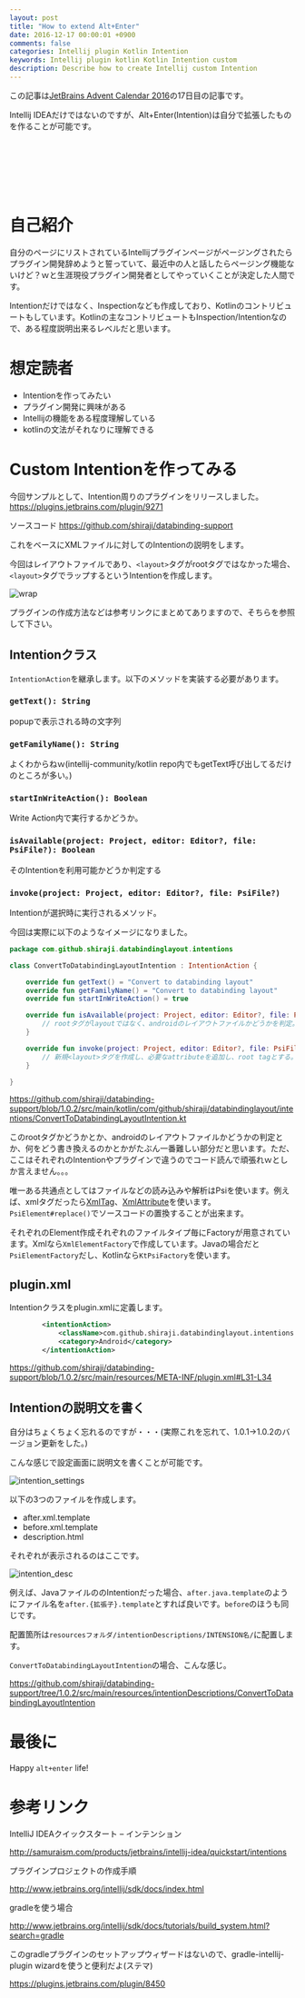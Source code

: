 ```yaml
---
layout: post
title: "How to extend Alt+Enter"
date: 2016-12-17 00:00:01 +0900
comments: false
categories: Intellij plugin Kotlin Intention
keywords: Intellij plugin kotlin Kotlin Intention custom
description: Describe how to create Intellij custom Intention
---
```


この記事は[JetBrains Advent Calendar 2016](http://qiita.com/advent-calendar/2016/jetbrains)の17日目の記事です。

Intellij IDEAだけではないのですが、Alt+Enter(Intention)は自分で拡張したものを作ることが可能です。

<script async src="//pagead2.googlesyndication.com/pagead/js/adsbygoogle.js"></script>
<!-- 728x90 -->
<ins class="adsbygoogle"
     style="display:inline-block;width:728px;height:90px"
     data-ad-client="ca-pub-3940616565912592"
     data-ad-slot="7693358062"></ins>
<script>
(adsbygoogle = window.adsbygoogle || []).push({});
</script>

<!-- more -->

# 自己紹介

自分のページにリストされているIntellijプラグインページがページングされたらプラグイン開発辞めようと誓っていて、最近中の人と話したらページング機能ないけど？ｗと生涯現役プラグイン開発者としてやっていくことが決定した人間です。

Intentionだけではなく、Inspectionなども作成しており、Kotlinのコントリビュートもしています。Kotlinの主なコントリビュートもInspection/Intentionなので、ある程度説明出来るレベルだと思います。

# 想定読者

* Intentionを作ってみたい
* プラグイン開発に興味がある
* Intellijの機能をある程度理解している
* kotlinの文法がそれなりに理解できる

# Custom Intentionを作ってみる

今回サンプルとして、Intention周りのプラグインをリリースしました。
https://plugins.jetbrains.com/plugin/9271

ソースコード
https://github.com/shiraji/databinding-support

これをベースにXMLファイルに対してのIntentionの説明をします。

今回はレイアウトファイルであり、`<layout>`タグがrootタグではなかった場合、`<layout>`タグでラップするというIntentionを作成します。

![wrap](https://raw.githubusercontent.com/shiraji/databinding-support/master/websites/images/wrap.gif)

プラグインの作成方法などは参考リンクにまとめてありますので、そちらを参照して下さい。

## Intentionクラス

`IntentionAction`を継承します。以下のメソッドを実装する必要があります。

### `getText(): String`

popupで表示される時の文字列

### `getFamilyName(): String`

よくわからねｗ(intellij-community/kotlin repo内でもgetText呼び出してるだけのところが多い。)

### `startInWriteAction(): Boolean`

Write Action内で実行するかどうか。

### `isAvailable(project: Project, editor: Editor?, file: PsiFile?): Boolean`

そのIntentionを利用可能かどうか判定する

### `invoke(project: Project, editor: Editor?, file: PsiFile?)`

Intentionが選択時に実行されるメソッド。

今回は実際に以下のようなイメージになりました。

```kotlin
package com.github.shiraji.databindinglayout.intentions

class ConvertToDatabindingLayoutIntention : IntentionAction {

    override fun getText() = "Convert to databinding layout"
    override fun getFamilyName() = "Convert to databinding layout"
    override fun startInWriteAction() = true

    override fun isAvailable(project: Project, editor: Editor?, file: PsiFile?): Boolean {
        // rootタグがlayoutではなく、androidのレイアウトファイルかどうかを判定。
    }

    override fun invoke(project: Project, editor: Editor?, file: PsiFile?) {
        // 新規<layout>タグを作成し、必要なattributeを追加し、root tagとする。
    }

}
```

https://github.com/shiraji/databinding-support/blob/1.0.2/src/main/kotlin/com/github/shiraji/databindinglayout/intentions/ConvertToDatabindingLayoutIntention.kt

このrootタグかどうかとか、androidのレイアウトファイルかどうかの判定とか、何をどう書き換えるのかとかがたぶん一番難しい部分だと思います。ただ、ここはそれぞれのIntentionやプラグインで違うのでコード読んで頑張れｗとしか言えません。。。

唯一ある共通点としてはファイルなどの読み込みや解析はPsiを使います。例えば、xmlタグだったら[XmlTag](https://github.com/JetBrains/intellij-community/blob/master/xml/xml-psi-api/src/com/intellij/psi/xml/XmlTag.java)、[XmlAttribute](https://github.com/JetBrains/intellij-community/blob/master/xml/xml-psi-api/src/com/intellij/psi/xml/XmlAttribute.java)を使います。`PsiElement#replace()`でソースコードの置換することが出来ます。

それぞれのElement作成それぞれのファイルタイプ毎にFactoryが用意されています。Xmlなら`XmlElementFactory`で作成しています。Javaの場合だと`PsiElementFactory`だし、Kotlinなら`KtPsiFactory`を使います。

## plugin.xml

Intentionクラスをplugin.xmlに定義します。

```xml
        <intentionAction>
            <className>com.github.shiraji.databindinglayout.intentions.ConvertToDatabindingLayoutIntention</className>
            <category>Android</category>
        </intentionAction>
```

https://github.com/shiraji/databinding-support/blob/1.0.2/src/main/resources/META-INF/plugin.xml#L31-L34


## Intentionの説明文を書く

自分はちょくちょく忘れるのですが・・・(実際これを忘れて、1.0.1->1.0.2のバージョン更新をした。)

こんな感じで設定画面に説明文を書くことが可能です。

![intention_settings](https://raw.githubusercontent.com/wiki/shiraji/images/blog/images/how-to-create-custom-intention/intention_setting.gif)

以下の3つのファイルを作成します。

* after.xml.template
* before.xml.template
* description.html

それぞれが表示されるのはここです。

![intention_desc](https://raw.githubusercontent.com/wiki/shiraji/images/blog/images/how-to-create-custom-intention/intention_desc.png)

例えば、JavaファイルののIntentionだった場合、`after.java.template`のようにファイル名を`after.{拡張子}.template`とすれば良いです。`before`のほうも同じです。

配置箇所は`resourcesフォルダ/intentionDescriptions/INTENSION名/`に配置します。

`ConvertToDatabindingLayoutIntention`の場合、こんな感じ。

https://github.com/shiraji/databinding-support/tree/1.0.2/src/main/resources/intentionDescriptions/ConvertToDatabindingLayoutIntention

# 最後に

Happy `alt+enter` life!

# 参考リンク

IntelliJ IDEAクイックスタート – インテンション

http://samuraism.com/products/jetbrains/intellij-idea/quickstart/intentions

プラグインプロジェクトの作成手順

http://www.jetbrains.org/intellij/sdk/docs/index.html

gradleを使う場合

http://www.jetbrains.org/intellij/sdk/docs/tutorials/build_system.html?search=gradle

このgradleプラグインのセットアップウィザードはないので、gradle-intellij-plugin wizardを使うと便利だよ(ステマ)

https://plugins.jetbrains.com/plugin/8450
